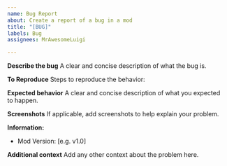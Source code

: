 ```yaml
---
name: Bug Report
about: Create a report of a bug in a mod
title: "[BUG]"
labels: Bug
assignees: MrAwesomeLuigi

---
```


**Describe the bug**
A clear and concise description of what the bug is.

**To Reproduce**
Steps to reproduce the behavior:

**Expected behavior**
A clear and concise description of what you expected to happen.

**Screenshots**
If applicable, add screenshots to help explain your problem.

**Information:**
 - Mod Version: [e.g. v1.0]

**Additional context**
Add any other context about the problem here.
